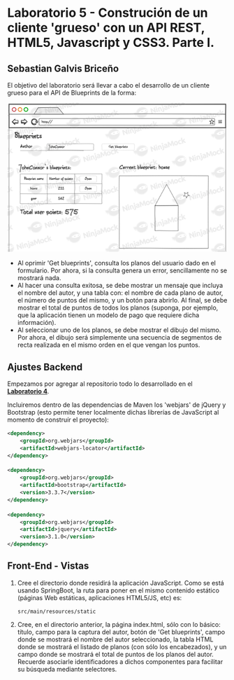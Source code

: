# Laboratorio 5 - Construción de un cliente 'grueso' con un API REST, HTML5, Javascript y CSS3. Parte I.
## Sebastian Galvis Briceño
El objetivo del laboratorio será llevar a cabo el desarrollo de un cliente grueso para el API de Blueprints de la forma:

![mock.png](img%2Fmock.png)
* Al oprimir 'Get blueprints', consulta los planos del usuario dado en el formulario. Por ahora, si la consulta genera un error, sencillamente no se mostrará nada.
* Al hacer una consulta exitosa, se debe mostrar un mensaje que incluya el nombre del autor, y una tabla con: el nombre de cada plano de autor, el número de puntos del mismo, y un botón para abrirlo. Al final, se debe mostrar el total de puntos de todos los planos (suponga, por ejemplo, que la aplicación tienen un modelo de pago que requiere dicha información).
* Al seleccionar uno de los planos, se debe mostrar el dibujo del mismo. Por ahora, el dibujo será simplemente una secuencia de segmentos de recta realizada en el mismo orden en el que vengan los puntos.

## Ajustes Backend
Empezamos por agregar al repositorio todo lo desarrollado en el **[Laboratorio 4](https://github.com/sebRedi/ARSWLAB04)**.

Incluiremos dentro de las dependencias de Maven los 'webjars' de jQuery y Bootstrap (esto permite tener localmente dichas librerías de JavaScript al momento de construír el proyecto):

``` xml
<dependency>
    <groupId>org.webjars</groupId>
    <artifactId>webjars-locator</artifactId>
</dependency>

<dependency>
    <groupId>org.webjars</groupId>
    <artifactId>bootstrap</artifactId>
    <version>3.3.7</version>
</dependency>

<dependency>
    <groupId>org.webjars</groupId>
    <artifactId>jquery</artifactId>
    <version>3.1.0</version>
</dependency>                
```

## Front-End - Vistas

1. Cree el directorio donde residirá la aplicación JavaScript. Como se está usando SpringBoot, la ruta para poner en el mismo contenido estático (páginas Web estáticas, aplicaciones HTML5/JS, etc) es:
    ```
    src/main/resources/static
    ```

2. Cree, en el directorio anterior, la página index.html, sólo con lo básico: título, campo para la captura del autor, botón de 'Get blueprints', campo donde se mostrará el nombre del autor seleccionado, la tabla HTML donde se mostrará el listado de planos (con sólo los encabezados), y un campo donde se mostrará el total de puntos de los planos del autor. Recuerde asociarle identificadores a dichos componentes para facilitar su búsqueda mediante selectores.







